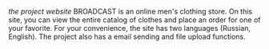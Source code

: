 *the project website*
BROADCAST is an online men's clothing store.
On this site, you can view the entire catalog of clothes and place an order for one of your favorite. For your convenience, the site has two languages (Russian, English). The project also has a email sending and file upload functions.